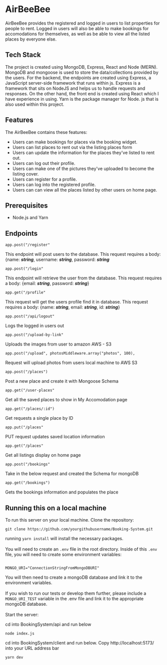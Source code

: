 # AirBeeBee


AirBeeBee provides the registered and logged in users to list properties for people to rent. Logged in users will also be able to make bookings for accomodations for themselves, as well as be able to view all the listed places by everyone else.


## Tech Stack

The project is created using MongoDB, Express, React and Node (MERN). MongoDB and mongoose is used to store the data/collections provided by the users. For the backend, the endpoints are created using Express, a JavaScript server-side framework that runs within js. Express is a framework that sits on NodeJS and helps us to handle requests and responses. On the other hand, the front end is created using React which I have experience in using. Yarn is the package manager for Node. js that is also used within this project.


## Features

The AirBeeBee contains these features:

- Users can make bookings for places via the booking widget.
- Users can list places to rent out via the listing places form
- Users can update the information for the places they've listed to rent out.
- Users can log out their profile.
- Users can make one of the pictures they've uploaded to become the listing cover.
- Users can register for a profile.
- Users can log into the registered profile.
- Users can can view all the places listed by other users on home page.

## Prerequisites

- Node.js and Yarn

## Endpoints

```
app.post("/register"
```

This endpoint will post users to the database. This request requires a body: {name: **_string_**, username: **_string_**, password: **_string_**

```
app.post("/login"

```

This endpoint will retrieve the user from the database. This request requires a body: {email: **_string_**, password: **_string_**}

```
app.get("/profile"

```

This request will get the users profile find it in database. This request requires a body: {name: **_string_**, email: **_string_**, id: **_string_**}

```
app.post("/api/logout"
```

Logs the logged in users out

```
app.post("/upload-by-link"

```

Uploads the images from user to amazon AWS - S3

```
app.post("/upload", photosMiddleware.array("photos", 100),
```

Request will upload photos from users local machine to AWS S3

```
app.post("/places")
```

Post a new place and create it with Mongoose Schema

```
app.get("/user-places"
```

Get all the saved places to show in My Accomodation page

```
app.get("/places/:id")
```

Get requests a single place by ID

```
app.put("/places"
```

PUT request updates saved location information

```
app.get("/places"
```

Get all listings display on home page

```
app.post("/bookings"
```

Take in the below request and created the Schema for mongoDB

```
app.get("/bookings")
```

Gets the bookings information and populates the place



## Running this on a local machine

To run this server on your local machine. Clone the repository:

```
git clone https://github.com/yourgithubusername/Booking-System.git
```

running `yarn install` will install the necessary packages.
<br>
<br>
You will need to create an `.env` file in the root directory. Inside of this `.env` file, you will need to create some environment variables:

```

MONGO_URI="ConnectionStringFromMongoDBURI"

```

You will then need to create a mongoDB database and link it to the environment variables.
<br>
<br>
If you wish to run our tests or develop them further, please include a `MONGO_URI_TEST` variable in the .env file and link it to the appropriate mongoDB database.
<br>
<br>
Start the server:

cd into BookingSystem/api and run below

```
node index.js
```
cd into BookingSystem/client and run below. Copy http://localhost:5173/ into your URL address bar
```
yarn dev
```


